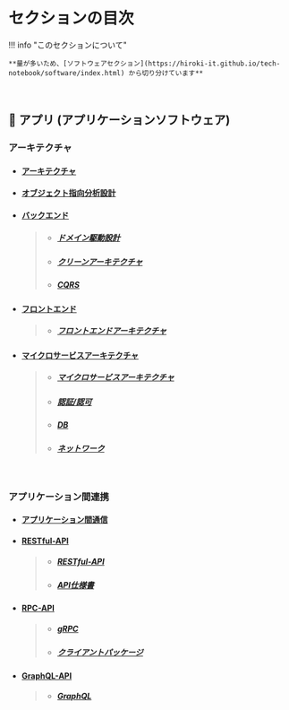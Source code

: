 
# セクションの目次

!!! info "このセクションについて"

    **量が多いため、[ソフトウェアセクション](https://hiroki-it.github.io/tech-notebook/software/index.html) から切り分けています**

<br>

## 🚀 アプリ (アプリケーションソフトウェア) 


### アーキテクチャ

* #### [アーキテクチャ](https://hiroki-it.github.io/tech-notebook/software/software_application_architecture.html)
* #### [︎オブジェクト指向分析設計](https://hiroki-it.github.io/tech-notebook/software/software_application_architecture_analysis_and_design.html)
* #### <u>バックエンド</u>
  > * ##### [︎ドメイン駆動設計](https://hiroki-it.github.io/tech-notebook/software/software_application_architecture_backend_domain_driven_design.html)
  > * ##### [︎クリーンアーキテクチャ](https://hiroki-it.github.io/tech-notebook/software/software_application_architecture_backend_domain_driven_design_clean_architecture.html)
  > * ##### [︎CQRS](https://hiroki-it.github.io/tech-notebook/software/software_application_architecture_backend_cqrs.html)

* #### <u>フロントエンド</u>
  > * ##### [︎フロントエンドアーキテクチャ](https://hiroki-it.github.io/tech-notebook/software/software_application_architecture_frontend.html)

* #### <u>マイクロサービスアーキテクチャ</u>
  > * ##### [︎マイクロサービスアーキテクチャ](https://hiroki-it.github.io/tech-notebook/software/software_application_architecture_microservices.html)
  > * ##### [認証/認可](https://hiroki-it.github.io/tech-notebook/software/software_application_architecture_microservices_auth.html)
  > * ##### [DB](https://hiroki-it.github.io/tech-notebook/software/software_application_architecture_microservices_database.html)
  > * ##### [ネットワーク](https://hiroki-it.github.io/tech-notebook/software/software_application_architecture_microservices_network.html)

<br>

### アプリケーション間連携

* #### [︎アプリケーション間通信](https://hiroki-it.github.io/tech-notebook/software/software_application_collaboration_communication.html)

* #### <u>RESTful-API</u>
  > * ##### [︎RESTful-API](https://hiroki-it.github.io/tech-notebook/software/software_application_collaboration_api_restful.html)
  > * ##### [︎API仕様書](https://hiroki-it.github.io/tech-notebook/software/software_application_collaboration_api_restful_api_specification.html)

* #### <u>RPC-API</u>
  > * ##### [︎gRPC](https://hiroki-it.github.io/tech-notebook/software/software_application_collaboration_api_rpc_api_grpc.html)
  > * ##### [クライアントパッケージ](https://hiroki-it.github.io/tech-notebook/software/software_application_collaboration_api_rpc_api_grpc_client_package.html)

* #### <u>GraphQL-API</u>
  > * ##### [GraphQL](https://hiroki-it.github.io/tech-notebook/software/software_application_collaboration_api_graphql_api_graphql.html)

